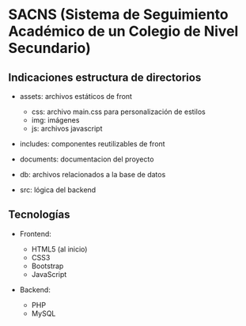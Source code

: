 # SACNS (Sistema de Seguimiento Académico de un Colegio de Nivel Secundario)

## Indicaciones estructura de directorios

* assets: archivos estáticos de front
    * css: archivo main.css para personalización de estilos
    * img: imágenes
    * js: archivos javascript

* includes: componentes reutilizables de front
* documents: documentacion del proyecto
* db: archivos relacionados a la base de datos
* src: lógica del backend

## Tecnologías

* Frontend: 
    * HTML5 (al inicio)
    * CSS3
    * Bootstrap
    * JavaScript

* Backend: 
    * PHP
    * MySQL
